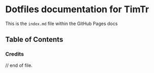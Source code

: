# Dotfiles documentation for TimTr

This is the `index.md` file within the GitHub Pages docs

## Table of Contents


### Credits



// end of file.
